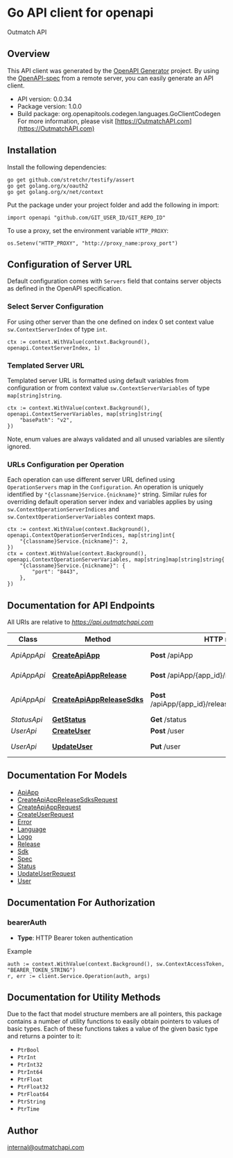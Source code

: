 # Go API client for openapi

Outmatch API

## Overview
This API client was generated by the [OpenAPI Generator](https://openapi-generator.tech) project.  By using the [OpenAPI-spec](https://www.openapis.org/) from a remote server, you can easily generate an API client.

- API version: 0.0.34
- Package version: 1.0.0
- Build package: org.openapitools.codegen.languages.GoClientCodegen
For more information, please visit [https://OutmatchAPI.com](https://OutmatchAPI.com)

## Installation

Install the following dependencies:

```shell
go get github.com/stretchr/testify/assert
go get golang.org/x/oauth2
go get golang.org/x/net/context
```

Put the package under your project folder and add the following in import:

```golang
import openapi "github.com/GIT_USER_ID/GIT_REPO_ID"
```

To use a proxy, set the environment variable `HTTP_PROXY`:

```golang
os.Setenv("HTTP_PROXY", "http://proxy_name:proxy_port")
```

## Configuration of Server URL

Default configuration comes with `Servers` field that contains server objects as defined in the OpenAPI specification.

### Select Server Configuration

For using other server than the one defined on index 0 set context value `sw.ContextServerIndex` of type `int`.

```golang
ctx := context.WithValue(context.Background(), openapi.ContextServerIndex, 1)
```

### Templated Server URL

Templated server URL is formatted using default variables from configuration or from context value `sw.ContextServerVariables` of type `map[string]string`.

```golang
ctx := context.WithValue(context.Background(), openapi.ContextServerVariables, map[string]string{
	"basePath": "v2",
})
```

Note, enum values are always validated and all unused variables are silently ignored.

### URLs Configuration per Operation

Each operation can use different server URL defined using `OperationServers` map in the `Configuration`.
An operation is uniquely identified by `"{classname}Service.{nickname}"` string.
Similar rules for overriding default operation server index and variables applies by using `sw.ContextOperationServerIndices` and `sw.ContextOperationServerVariables` context maps.

```golang
ctx := context.WithValue(context.Background(), openapi.ContextOperationServerIndices, map[string]int{
	"{classname}Service.{nickname}": 2,
})
ctx = context.WithValue(context.Background(), openapi.ContextOperationServerVariables, map[string]map[string]string{
	"{classname}Service.{nickname}": {
		"port": "8443",
	},
})
```

## Documentation for API Endpoints

All URIs are relative to *https://api.outmatchapi.com*

Class | Method | HTTP request | Description
------------ | ------------- | ------------- | -------------
*ApiAppApi* | [**CreateApiApp**](docs/ApiAppApi.md#createapiapp) | **Post** /apiApp | Create api app
*ApiAppApi* | [**CreateApiAppRelease**](docs/ApiAppApi.md#createapiapprelease) | **Post** /apiApp/{app_id}/release | Create api app release
*ApiAppApi* | [**CreateApiAppReleaseSdks**](docs/ApiAppApi.md#createapiappreleasesdks) | **Post** /apiApp/{app_id}/release/{release_version}/sdk | Generate sdks for a relase
*StatusApi* | [**GetStatus**](docs/StatusApi.md#getstatus) | **Get** /status | 
*UserApi* | [**CreateUser**](docs/UserApi.md#createuser) | **Post** /user | Create user
*UserApi* | [**UpdateUser**](docs/UserApi.md#updateuser) | **Put** /user | Update user


## Documentation For Models

 - [ApiApp](docs/ApiApp.md)
 - [CreateApiAppReleaseSdksRequest](docs/CreateApiAppReleaseSdksRequest.md)
 - [CreateApiAppRequest](docs/CreateApiAppRequest.md)
 - [CreateUserRequest](docs/CreateUserRequest.md)
 - [Error](docs/Error.md)
 - [Language](docs/Language.md)
 - [Logo](docs/Logo.md)
 - [Release](docs/Release.md)
 - [Sdk](docs/Sdk.md)
 - [Spec](docs/Spec.md)
 - [Status](docs/Status.md)
 - [UpdateUserRequest](docs/UpdateUserRequest.md)
 - [User](docs/User.md)


## Documentation For Authorization



### bearerAuth

- **Type**: HTTP Bearer token authentication

Example

```golang
auth := context.WithValue(context.Background(), sw.ContextAccessToken, "BEARER_TOKEN_STRING")
r, err := client.Service.Operation(auth, args)
```


## Documentation for Utility Methods

Due to the fact that model structure members are all pointers, this package contains
a number of utility functions to easily obtain pointers to values of basic types.
Each of these functions takes a value of the given basic type and returns a pointer to it:

* `PtrBool`
* `PtrInt`
* `PtrInt32`
* `PtrInt64`
* `PtrFloat`
* `PtrFloat32`
* `PtrFloat64`
* `PtrString`
* `PtrTime`

## Author

internal@outmatchapi.com


